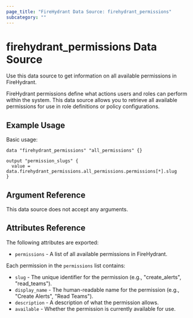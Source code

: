 ```yaml
---
page_title: "FireHydrant Data Source: firehydrant_permissions"
subcategory: ""
---
```


# firehydrant_permissions Data Source

Use this data source to get information on all available permissions in FireHydrant.

FireHydrant permissions define what actions users and roles can perform within the system. This data source allows you to retrieve all available permissions for use in role definitions or policy configurations.

## Example Usage

Basic usage:
```hcl
data "firehydrant_permissions" "all_permissions" {}

output "permission_slugs" {
  value = data.firehydrant_permissions.all_permissions.permissions[*].slug
}
```

## Argument Reference

This data source does not accept any arguments.

## Attributes Reference

The following attributes are exported:

* `permissions` - A list of all available permissions in FireHydrant.

Each permission in the `permissions` list contains:

* `slug` - The unique identifier for the permission (e.g., "create_alerts", "read_teams").
* `display_name` - The human-readable name for the permission (e.g., "Create Alerts", "Read Teams").
* `description` - A description of what the permission allows.
* `available` - Whether the permission is currently available for use.
